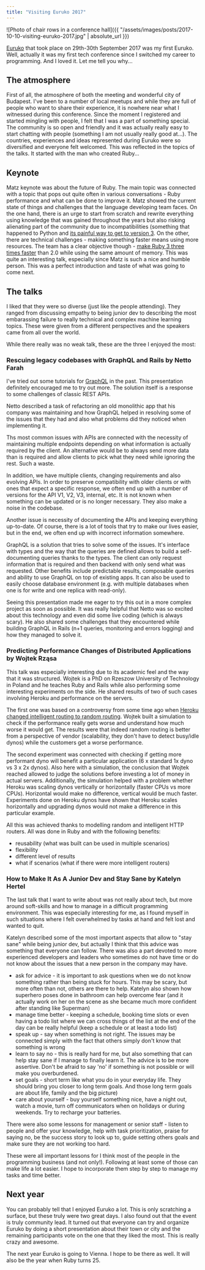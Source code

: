 ```yaml
---
title: "Visiting Euruko 2017"
---
```


![Photo of chair rows in a conference hall]({{ "/assets/images/posts/2017-10-10-visiting-euruko-2017.jpg" | absolute_url }})

[Euruko](https://euruko2017.org) that took place on 29th-30th September 2017 was my first Euruko. Well, actually it was my first tech conference since I switched my career to programming. And I loved it. Let me tell you why...

<!--more-->

## The atmosphere

First of all, the atmosphere of both the meeting and wonderful city of Budapest. I've been to a number of local meetups and while they are full of people who want to share their experience, it is nowhere near what I witnessed during this conference. Since the moment I registered and started mingling with people, I felt that I was a part of something special. The community is so open and friendly and it was actually really easy to start chatting with people (something I am not usually really good at...). The countries, experiences and ideas represented during Euruko were so diversified and everyone felt welcomed. This was reflected in the topics of the talks. It started with the man who created Ruby...

## Keynote

Matz keynote was about the future of Ruby. The main topic was connected with a topic that pops out quite often in various conversations - Ruby performance and what can be done to improve it. Matz showed the current state of things and challenges that the language developing team faces. On the one hand, there is an urge to start from scratch and rewrite everything using knowledge that was gained throughout the years but also risking alienating part of the community due to incompatibilities (something that happened to Python and [its painful way to get to version 3](https://www.activestate.com/blog/2017/01/python-3-vs-python-2-its-different-time). On the other, there are technical challenges - making something faster means using more resources. The team has a clear objective though - [make Ruby 3 three times faster](http://rubykaigi.org/2017/presentations/vnmakarov.html) than 2.0 while using the same amount of memory. This was quite an interesting talk, especially since Matz is such a nice and humble person. This was a perfect introduction and taste of what was going to come next.

## The talks

I liked that they were so diverse (just like the people attending). They ranged from discussing empathy to being junior dev to describing the most embarassing failure to really technical and complex machine learning topics. These were given from a different perspectives and the speakers came from all over the world.

While there really was no weak talk, these are the three I enjoyed the most:

### Rescuing legacy codebases with GraphQL and Rails by Netto Farah

I've tried out some tutorials for [GraphQL](http://graphql.org) in the past. This presentation definitely encouraged me to try out more. The solution itself is a response to some challenges of classic REST APIs.

Netto described a task of refactoring an old monolithic app that his company was maintaining and how GraphQL helped in resolving some of the issues that they had and also what problems did they noticed when implementing it.

Ths most common issues with APIs are connected with the necessity of maintaining multiple endpoints depending on what information is actually required by the client. An alternative would be to always send more data than is required and allow clients to pick what they need while ignoring the rest. Such a waste.

In addition, we have multiple clients, changing requirements and also evolving APIs. In order to preserve compatibility with older clients or with ones that expect a specific response, we often end up with a number of versions for the API V1, V2, V3, internal, etc. It is not known when something can be updated or is no longer necessary. They also make a noise in the codebase.

Another issue is necessity of documenting the APIs and keeping everything up-to-date. Of course, there is a lot of tools that try to make our lives easier, but in the end, we often end up with incorrect information somewhere.

GraphQL is a solution that tries to solve some of the issues. It's interface with types and the way that the queries are defined allows to build a self-documenting queries thanks to the types. The client can only request information that is required and then backend with only send what was requested. Other benefits include predictable results, composable queries and ability to use GraphQL on top of existing apps. It can also be used to easily choose database environment (e.g. with multiple databases when one is for write and one replica with read-only).

Seeing this presentation made me eager to try this out in a more complex project as soon as possible. It was really helpful that Netto was so excited about this technology and even did some live coding (which is always scary). He also shared some challenges that they encountered while building GraphQL in Rails (n+1 queries, monitoring and errors logging) and how they managed to solve it.

### Predicting Performance Changes of Distributed Applications by Wojtek Rząsa

This talk was especially interesting due to its academic feel and the way that it was structured. Wojtek is a PhD on Rzeszow University of Technology in Poland and he teaches Ruby and Rails while also performing some interesting experiments on the side. He shared results of two of such cases involving Heroku and performance on the servers.

The first one was based on a controversy from some time ago when [Heroku changed intelligent routing to random routing](https://genius.com/James-somers-herokus-ugly-secret-annotated). Wojtek built a simulation to check if the performance really gets worse and understand how much worse it would get. The results were that indeed random routing is better from a perspective of vendor (scalability, they don't have to detect busy/idle dynos) while the customers get a worse performance.

The second experiment was connected with checking if getting more performant dyno will benefit a particular application (6 x standard 1x dyno vs 3 x 2x dynos). Also here with a simulation, the conclusion that Wojtek reached allowed to judge the solutions before investing a lot of money in actual servers. Additionally, the simulation helped with a problem whether Heroku was scaling dynos vertically or horizontally (faster CPUs vs more CPUs). Horizontal would make no difference, vertical would be much faster. Experiments done on Heroku dynos have shown that Heroku scales horizontally and upgrading dynos would not make a difference in this particular example.

All this was achieved thanks to modelling random and intelligent HTTP routers. All was done in Ruby and with the following benefits:

- reusability (what was built can be used in multiple scenarios)
- flexibility
- different level of results
- what if scenarios (what if there were more intelligent routers)

### How to Make It As A Junior Dev and Stay Sane by Katelyn Hertel

The last talk that I want to write about was not really about tech, but more around soft-skills and how to manage in a difficult programming environment. This was especially interesting for me, as I found myself in such situations where I felt overwhelmed by tasks at hand and felt lost and wanted to quit.

Katelyn described some of the most important aspects that allow to "stay sane" while being junior dev, but actually I think that this advice was something that everyone can follow. There was also a part devoted to more experienced developers and leaders who sometimes do not have time or do not know about the issues that a new person in the company may have.

- ask for advice - it is important to ask questions when we do not know something rather than being stuck for hours. This may be scary, but more often than not, others are there to help. Katelyn also shown how superhero poses done in bathroom can help overcome fear (and it actually work on her on the scene as she became much more confident after standing like Superman)
- manage time better - keeping a schedule, booking time slots or even having a todo list where we can cross things of the list at the end of the day can be really helpful (keep a schedule or at least a todo list)
- speak up - say when something is not right. The issues may be connected simply with the fact that others simply don't know that something is wrong
- learn to say no - this is really hard for me, but also something that can help stay sane if I manage to finally learn it. The advice is to be more assertive. Don't be afraid to say 'no' if something is not possible or will make you overburdened.
- set goals - short term like what you do in your everyday life. They should bring you closer to long term goals. And those long term goals are about life, family and the big picture)
- care about yourself - buy yourself something nice, have a night out, watch a movie, turn off communicators when on holidays or during weekends. Try to recharge your batteries.

There were also some lessons for management or senior staff - listen to people and offer your knowledge, help with task prioritization, praise for saying no, be the success story to look up to, guide setting others goals and make sure they are not working too hard.

These were all important lessons for I think most of the people in the programming business (and not only!). Following at least some of those can make life a lot easier. I hope to incorporate them step by step to manage my tasks and time better.

## Next year

You can probably tell that I enjoyed Euruko a lot. This is only scratching a surface, but these truly were two great days. I also found out that the event is truly community lead. It turned out that everyone can try and organize Euruko by doing a short presentation about their town or city and the remaining participants vote on the one that they liked the most. This is really crazy and awesome.

The next year Euruko is going to Vienna. I hope to be there as well. It will also be the year when Ruby turns 25.
